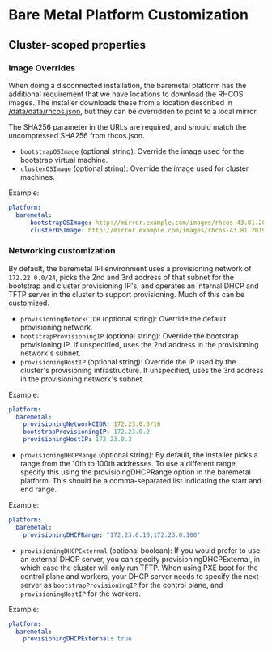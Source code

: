 # Bare Metal Platform Customization

## Cluster-scoped properties

### Image Overrides

When doing a disconnected installation, the baremetal platform has the
additional requirement that we have locations to download the RHCOS
images. The installer downloads these from a location described in
[/data/data/rhcos.json](/data/data/rhcos.json), but they can be
overridden to point to a local mirror.

The SHA256 parameter in the URLs are required, and should match the
uncompressed SHA256 from rhcos.json.


* `bootstrapOSImage` (optional string): Override the image used for the
    bootstrap virtual machine.
* `clusterOSImage` (optional string): Override the image used for
    cluster machines.

Example:

```yaml
platform:
  baremetal:
      bootstrapOSImage: http://mirror.example.com/images/rhcos-43.81.201912131630.0-qemu.x86_64.qcow2.gz?sha256=f40e826ac4a6c5c073416a7bc0039ec8726a338885d2031e7607cec8783e580e
      clusterOSImage: http://mirror.example.com/images/rhcos-43.81.201912131630.0-openstack.x86_64.qcow2.gz?sha256=ffebbd68e8a1f2a245ca19522c16c86f67f9ac8e4e0c1f0a812b068b16f7265d
```

### Networking customization

By default, the baremetal IPI environment uses a provisioning network of
`172.22.0.0/24`, picks the 2nd and 3rd address of that subnet for the
bootstrap and cluster provisioning IP's, and operates an internal DHCP
and TFTP server in the cluster to support provisioning. Much of this can
be customized.


* `provisioningNetorkCIDR` (optional string): Override the default provisioning network.
* `bootstrapProvisioningIP` (optional string): Override the bootstrap
    provisioning IP. If unspecified, uses the 2nd address in the
    provisioning network's subnet.
* `provisioningHostIP` (optional string): Override the IP used by the
    cluster's provisioning infrastructure. If unspecified, uses the 3rd
    address in the provisioning network's subnet.

Example:

```yaml
platform:
  baremetal:
    provisioningNetworkCIDR: 172.23.0.0/16
    bootstrapProvisioningIP: 172.23.0.2
    provisioningHostIP: 172.23.0.3
```

* `provisioningDHCPRange` (optional string): By default, the installer picks a range from
  the 10th to 100th addresses. To use a different range, specify this
  using the provisioingDHCPRange option in the baremetal platform. This
  should be a comma-separated list indicating the start and end range.

Example:

```yaml
platform:
  baremetal:
    provisioningDHCPRange: "172.23.0.10,172.23.0.100"
```

* `provisioningDHCPExternal` (optional boolean): If you would prefer to
use an external DHCP server, you can specify provisioningDHCPExternal,
in which case the cluster will only run TFTP.  When using PXE boot for
the control plane and workers, your DHCP server needs to specify the
next-server as `bootstrapProvisioningIP` for the control plane, and
`provisioningHostIP` for the workers.

Example:

```yaml
platform:
  baremetal:
    provisioningDHCPExternal: true
```

